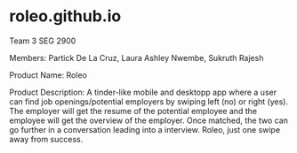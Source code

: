 # roleo.github.io

Team 3 SEG 2900

Members: Partick De La Cruz, Laura Ashley Nwembe, Sukruth Rajesh

Product Name: Roleo

Product Description: A tinder-like mobile and desktopp app where a user can find job openings/potential employers by swiping left (no) or right (yes). The employer will get the resume of the potential employee and the employee will get the overview of the employer. Once matched, the two can go further in a conversation leading into a interview. Roleo, just one swipe away from success.
